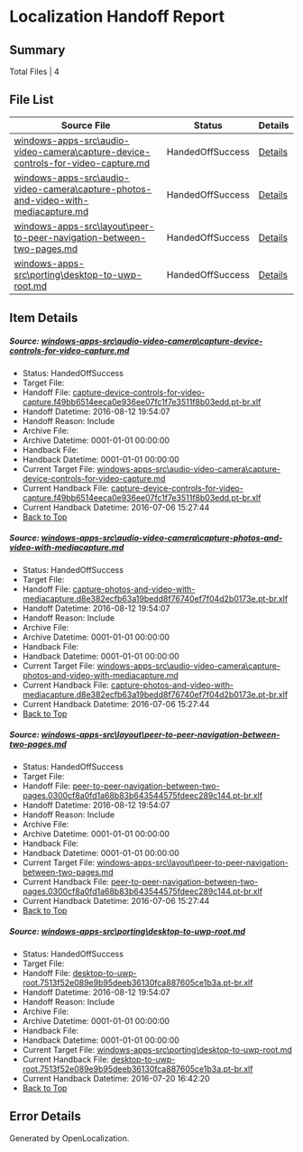 # <a name='report-top'></a> Localization Handoff Report

## Summary
 Total Files | 4

## File List
 Source File | Status | Details 
 ----------- | ------ | ------- 
 [windows-apps-src\audio-video-camera\capture-device-controls-for-video-capture.md](https://github.com/Microsoft/windows-apps/blob/c2729527204f8201cb63a9d069cebae4fd3c2237/windows-apps-src/audio-video-camera/capture-device-controls-for-video-capture.md) | HandedOffSuccess | [Details](#f0bf29ef9a9fbaf66428dd9521baf45f3249ffa7160)
 [windows-apps-src\audio-video-camera\capture-photos-and-video-with-mediacapture.md](https://github.com/Microsoft/windows-apps/blob/823bab0e0b853ae2931146f35e96dd43d16084ad/windows-apps-src/audio-video-camera/capture-photos-and-video-with-mediacapture.md) | HandedOffSuccess | [Details](#2a740e3c1e31440372d1d26b42e8443dd13108d4162)
 [windows-apps-src\layout\peer-to-peer-navigation-between-two-pages.md](https://github.com/Microsoft/windows-apps/blob/03efa074d14aa608e583d8be833bc60c64150988/windows-apps-src/layout/peer-to-peer-navigation-between-two-pages.md) | HandedOffSuccess | [Details](#c872b2a850f2d324b6cd10f4fa05fe99a42ea7d24665)
 [windows-apps-src\porting\desktop-to-uwp-root.md](https://github.com/Microsoft/windows-apps/blob/73334b772faeaade686de359a9992df56e934344/windows-apps-src/porting/desktop-to-uwp-root.md) | HandedOffSuccess | [Details](#f064f54748141082f97f3f664ac172885b95756b4837)

## Item Details
##### <a name='f0bf29ef9a9fbaf66428dd9521baf45f3249ffa7160'></a> Source: [windows-apps-src\audio-video-camera\capture-device-controls-for-video-capture.md](https://github.com/Microsoft/windows-apps/blob/c2729527204f8201cb63a9d069cebae4fd3c2237/windows-apps-src/audio-video-camera/capture-device-controls-for-video-capture.md)
* Status: HandedOffSuccess
* Target File: 
* Handoff File: [capture-device-controls-for-video-capture.f49bb6514eeca0e936ee07fc1f7e3511f8b03edd.pt-br.xlf](https://github.com/Microsoft/WDG.handoff/blob/c2e0ba62a03dc98989322c33e91ec11a4b8f793b/ol-handoff/Microsoft/windows-apps.pt-br/master/capture-device-controls-for-video-capture.f49bb6514eeca0e936ee07fc1f7e3511f8b03edd.pt-br.xlf)
* Handoff Datetime: 2016-08-12 19:54:07
* Handoff Reason: Include
* Archive File: 
* Archive Datetime: 0001-01-01 00:00:00
* Handback File: 
* Handback Datetime: 0001-01-01 00:00:00
* Current Target File: [windows-apps-src\audio-video-camera\capture-device-controls-for-video-capture.md](https://github.com/Microsoft/windows-apps.pt-br/blob/b7cc1700e5930854bd1f5cdef3b4a27520adc15a/windows-apps-src/audio-video-camera/capture-device-controls-for-video-capture.md)
* Current Handback File: [capture-device-controls-for-video-capture.f49bb6514eeca0e936ee07fc1f7e3511f8b03edd.pt-br.xlf](https://github.com/Microsoft/WDG.handback/blob/7d943cc6c136850b0652613949438de118f8068c/ol-handback/Microsoft/windows-apps.pt-br/master/capture-device-controls-for-video-capture.f49bb6514eeca0e936ee07fc1f7e3511f8b03edd.pt-br.xlf)
* Current Handback Datetime: 2016-07-06 15:27:44
* [Back to Top](#report-top)

##### <a name='2a740e3c1e31440372d1d26b42e8443dd13108d4162'></a> Source: [windows-apps-src\audio-video-camera\capture-photos-and-video-with-mediacapture.md](https://github.com/Microsoft/windows-apps/blob/823bab0e0b853ae2931146f35e96dd43d16084ad/windows-apps-src/audio-video-camera/capture-photos-and-video-with-mediacapture.md)
* Status: HandedOffSuccess
* Target File: 
* Handoff File: [capture-photos-and-video-with-mediacapture.d8e382ecfb63a19bedd8f76740ef7f04d2b0173e.pt-br.xlf](https://github.com/Microsoft/WDG.handoff/blob/c2e0ba62a03dc98989322c33e91ec11a4b8f793b/ol-handoff/Microsoft/windows-apps.pt-br/master/capture-photos-and-video-with-mediacapture.d8e382ecfb63a19bedd8f76740ef7f04d2b0173e.pt-br.xlf)
* Handoff Datetime: 2016-08-12 19:54:07
* Handoff Reason: Include
* Archive File: 
* Archive Datetime: 0001-01-01 00:00:00
* Handback File: 
* Handback Datetime: 0001-01-01 00:00:00
* Current Target File: [windows-apps-src\audio-video-camera\capture-photos-and-video-with-mediacapture.md](https://github.com/Microsoft/windows-apps.pt-br/blob/b7cc1700e5930854bd1f5cdef3b4a27520adc15a/windows-apps-src/audio-video-camera/capture-photos-and-video-with-mediacapture.md)
* Current Handback File: [capture-photos-and-video-with-mediacapture.d8e382ecfb63a19bedd8f76740ef7f04d2b0173e.pt-br.xlf](https://github.com/Microsoft/WDG.handback/blob/7d943cc6c136850b0652613949438de118f8068c/ol-handback/Microsoft/windows-apps.pt-br/master/capture-photos-and-video-with-mediacapture.d8e382ecfb63a19bedd8f76740ef7f04d2b0173e.pt-br.xlf)
* Current Handback Datetime: 2016-07-06 15:27:44
* [Back to Top](#report-top)

##### <a name='c872b2a850f2d324b6cd10f4fa05fe99a42ea7d24665'></a> Source: [windows-apps-src\layout\peer-to-peer-navigation-between-two-pages.md](https://github.com/Microsoft/windows-apps/blob/03efa074d14aa608e583d8be833bc60c64150988/windows-apps-src/layout/peer-to-peer-navigation-between-two-pages.md)
* Status: HandedOffSuccess
* Target File: 
* Handoff File: [peer-to-peer-navigation-between-two-pages.0300cf8a0fd1a68b83b643544575fdeec289c144.pt-br.xlf](https://github.com/Microsoft/WDG.handoff/blob/c2e0ba62a03dc98989322c33e91ec11a4b8f793b/ol-handoff/Microsoft/windows-apps.pt-br/master/peer-to-peer-navigation-between-two-pages.0300cf8a0fd1a68b83b643544575fdeec289c144.pt-br.xlf)
* Handoff Datetime: 2016-08-12 19:54:07
* Handoff Reason: Include
* Archive File: 
* Archive Datetime: 0001-01-01 00:00:00
* Handback File: 
* Handback Datetime: 0001-01-01 00:00:00
* Current Target File: [windows-apps-src\layout\peer-to-peer-navigation-between-two-pages.md](https://github.com/Microsoft/windows-apps.pt-br/blob/b7cc1700e5930854bd1f5cdef3b4a27520adc15a/windows-apps-src/layout/peer-to-peer-navigation-between-two-pages.md)
* Current Handback File: [peer-to-peer-navigation-between-two-pages.0300cf8a0fd1a68b83b643544575fdeec289c144.pt-br.xlf](https://github.com/Microsoft/WDG.handback/blob/7d943cc6c136850b0652613949438de118f8068c/ol-handback/Microsoft/windows-apps.pt-br/master/peer-to-peer-navigation-between-two-pages.0300cf8a0fd1a68b83b643544575fdeec289c144.pt-br.xlf)
* Current Handback Datetime: 2016-07-06 15:27:44
* [Back to Top](#report-top)

##### <a name='f064f54748141082f97f3f664ac172885b95756b4837'></a> Source: [windows-apps-src\porting\desktop-to-uwp-root.md](https://github.com/Microsoft/windows-apps/blob/73334b772faeaade686de359a9992df56e934344/windows-apps-src/porting/desktop-to-uwp-root.md)
* Status: HandedOffSuccess
* Target File: 
* Handoff File: [desktop-to-uwp-root.7513f52e089e9b95deeb36130fca887605ce1b3a.pt-br.xlf](https://github.com/Microsoft/WDG.handoff/blob/c2e0ba62a03dc98989322c33e91ec11a4b8f793b/ol-handoff/Microsoft/windows-apps.pt-br/master/desktop-to-uwp-root.7513f52e089e9b95deeb36130fca887605ce1b3a.pt-br.xlf)
* Handoff Datetime: 2016-08-12 19:54:07
* Handoff Reason: Include
* Archive File: 
* Archive Datetime: 0001-01-01 00:00:00
* Handback File: 
* Handback Datetime: 0001-01-01 00:00:00
* Current Target File: [windows-apps-src\porting\desktop-to-uwp-root.md](https://github.com/Microsoft/windows-apps.pt-br/blob/dbf044f5167007197ae221733c90ee5d3e669f73/windows-apps-src/porting/desktop-to-uwp-root.md)
* Current Handback File: [desktop-to-uwp-root.7513f52e089e9b95deeb36130fca887605ce1b3a.pt-br.xlf](https://github.com/Microsoft/WDG.handback/blob/cbf08cbc88fac88dd61c866fefb7cd76d2b0d9a8/ol-handback/Microsoft/windows-apps.pt-br/master/desktop-to-uwp-root.7513f52e089e9b95deeb36130fca887605ce1b3a.pt-br.xlf)
* Current Handback Datetime: 2016-07-20 16:42:20
* [Back to Top](#report-top)


## Error Details

Generated by OpenLocalization.
